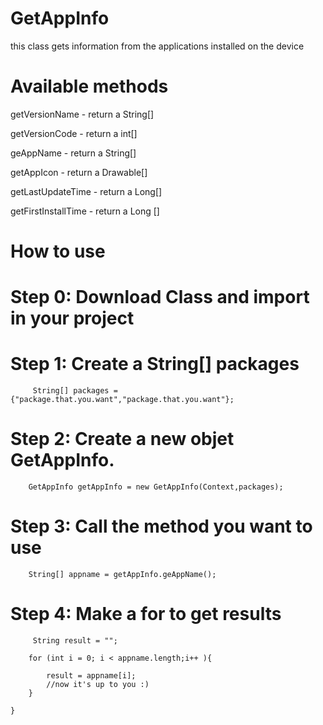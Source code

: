 # GetAppInfo
this class gets information from the applications installed on the device


# Available methods

getVersionName - return a String[]

getVersionCode - return a int[]

geAppName - return a String[]


getAppIcon - return a Drawable[]

getLastUpdateTime - return a Long[]

getFirstInstallTime - return a Long []



# How to use

# Step 0: Download Class and import in your project

# Step 1: Create a String[] packages

         String[] packages = {"package.that.you.want","package.that.you.want"};

# Step 2: Create a new objet GetAppInfo.

        GetAppInfo getAppInfo = new GetAppInfo(Context,packages);
        
# Step 3: Call the method you want to use

        String[] appname = getAppInfo.geAppName();
         
# Step 4: Make a for to get results

         String result = "";

        for (int i = 0; i < appname.length;i++ ){

            result = appname[i];
            //now it's up to you :)
        }

    }
        
        
